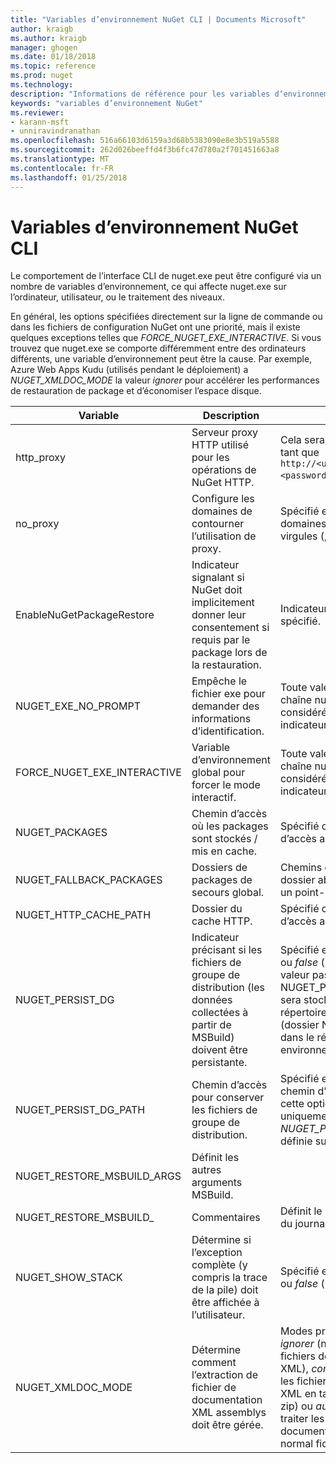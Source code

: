 ```yaml
---
title: "Variables d’environnement NuGet CLI | Documents Microsoft"
author: kraigb
ms.author: kraigb
manager: ghogen
ms.date: 01/18/2018
ms.topic: reference
ms.prod: nuget
ms.technology: 
description: "Informations de référence pour les variables d’environnement nuget.exe"
keywords: "variables d’environnement NuGet"
ms.reviewer:
- karann-msft
- unniravindranathan
ms.openlocfilehash: 516a66103d6159a3d68b5383090e8e3b519a5588
ms.sourcegitcommit: 262d026beeffd4f3b6fc47d780a2f701451663a8
ms.translationtype: MT
ms.contentlocale: fr-FR
ms.lasthandoff: 01/25/2018
---
```

# <a name="nuget-cli-environment-variables"></a>Variables d’environnement NuGet CLI

Le comportement de l’interface CLI de nuget.exe peut être configuré via un nombre de variables d’environnement, ce qui affecte nuget.exe sur l’ordinateur, utilisateur, ou le traitement des niveaux.

En général, les options spécifiées directement sur la ligne de commande ou dans les fichiers de configuration NuGet ont une priorité, mais il existe quelques exceptions telles que *FORCE_NUGET_EXE_INTERACTIVE*. Si vous trouvez que nuget.exe se comporte différemment entre des ordinateurs différents, une variable d’environnement peut être la cause. Par exemple, Azure Web Apps Kudu (utilisés pendant le déploiement) a *NUGET_XMLDOC_MODE* la valeur *ignorer* pour accélérer les performances de restauration de package et d’économiser l’espace disque.

| Variable | Description | Notes |
| --- | --- | --- |
| http_proxy | Serveur proxy HTTP utilisé pour les opérations de NuGet HTTP. | Cela serait spécifiée en tant que `http://<username>:<password>@proxy.com`. |
| no_proxy | Configure les domaines de contourner l’utilisation de proxy. | Spécifié en tant que domaines séparés par des virgules (,). |
| EnableNuGetPackageRestore | Indicateur signalant si NuGet doit implicitement donner leur consentement si requis par le package lors de la restauration. | Indicateur spécifié est spécifié. | en tant que *true* ou *1*, toute autre valeur traitée en tant qu’indicateur pas définie. |
| NUGET_EXE_NO_PROMPT | Empêche le fichier exe pour demander des informations d’identification.| Toute valeur sauf une chaîne null ou vide est considérée comme cela indicateur ensemble/true. |
FORCE_NUGET_EXE_INTERACTIVE | Variable d’environnement global pour forcer le mode interactif. | Toute valeur sauf une chaîne null ou vide est considérée comme cela indicateur ensemble/true. |
| NUGET_PACKAGES | Chemin d’accès où les packages sont stockés / mis en cache. | Spécifié comme chemin d’accès absolu. |
| NUGET_FALLBACK_PACKAGES | Dossiers de packages de secours global. | Chemins d’accès du dossier absolu séparés par un point-virgule ( ;). |
| NUGET_HTTP_CACHE_PATH | Dossier du cache HTTP. | Spécifié comme chemin d’accès absolu. |
| NUGET_PERSIST_DG | Indicateur précisant si les fichiers de groupe de distribution (les données collectées à partir de MSBuild) doivent être persistante. | Spécifié en tant que *true* ou *false* (par défaut), si la valeur pas NUGET_PERSIST_DG_PATH sera stocké dans le répertoire temporaire (dossier NuGetScratch dans le répertoire temp environnement actuel). |
| NUGET_PERSIST_DG_PATH | Chemin d’accès pour conserver les fichiers de groupe de distribution. | Spécifié en tant que chemin d’accès absolu, cette option est utilisée uniquement lorsque *NUGET_PERSIST_DG* est définie sur true. |
| NUGET_RESTORE_MSBUILD_ARGS | Définit les autres arguments MSBuild. |
| NUGET_RESTORE_MSBUILD_| Commentaires |Définit le niveau de détail du journal MSBuild. | Valeur par défaut est *silencieux* (« / v : q »). Les valeurs possibles *q [uiet]*, *m [inimal]*, *n [ormal]*, *d [etailed]*, et *diag [nostic]*. |
| NUGET_SHOW_STACK | Détermine si l’exception complète (y compris la trace de la pile) doit être affichée à l’utilisateur. | Spécifié en tant que *true* ou *false* (par défaut). |
| NUGET_XMLDOC_MODE | Détermine comment l’extraction de fichier de documentation XML assemblys doit être gérée. | Modes pris en charge sont *ignorer* (ne pas extraire les fichiers de documentation XML), *compresser* (stocker les fichiers de document XML en tant qu’une archive zip) ou *aucun* (par défaut, traiter les fichiers de document XML comme normal fichiers). |
